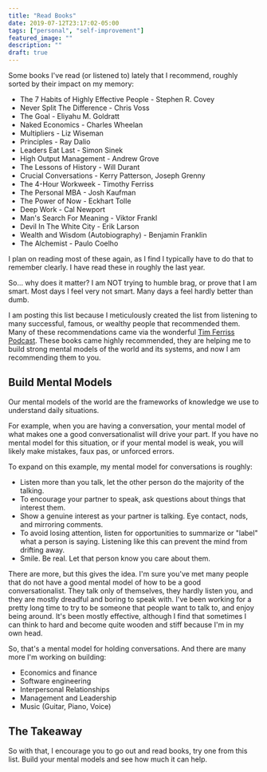 ```yaml
---
title: "Read Books"
date: 2019-07-12T23:17:02-05:00
tags: ["personal", "self-improvement"]
featured_image: ""
description: ""
draft: true
---
```


Some books I've read (or listened to) lately that I recommend, roughly sorted by their impact on my memory:

* The 7 Habits of Highly Effective People - Stephen R. Covey
* Never Split The Difference - Chris Voss
* The Goal - Eliyahu M. Goldratt
* Naked Economics - Charles Wheelan
* Multipliers - Liz Wiseman
* Principles - Ray Dalio
* Leaders Eat Last - Simon Sinek
* High Output Management - Andrew Grove
* The Lessons of History - Will Durant
* Crucial Conversations - Kerry Patterson, Joseph Grenny
* The 4-Hour Workweek - Timothy Ferriss
* The Personal MBA - Josh Kaufman
* The Power of Now - Eckhart Tolle
* Deep Work - Cal Newport
* Man's Search For Meaning - Viktor Frankl
* Devil In The White City - Erik Larson
* Wealth and Wisdom (Autobiography) - Benjamin Franklin
* The Alchemist - Paulo Coelho

I plan on reading most of these again, as I find I typically have to do that to remember clearly. I have read these in roughly the last year.

So... why does it matter? I am NOT trying to humble brag, or prove that I am smart. Most days I feel very not smart. Many days a feel hardly better than dumb.

I am posting this list because I meticulously created the list from listening to many successful, famous, or wealthy people that recommended them. Many of these recommendations came via the wonderful [Tim Ferriss Podcast](https://tim.blog/podcast/). These books came highly recommended, they are helping me to build strong mental models of the world and its systems, and now I am recommending them to you.

## Build Mental Models

Our mental models of the world are the frameworks of knowledge we use to understand daily situations.

For example, when you are having a conversation, your mental model of what makes one a good conversationalist will drive your part. If you have no mental model for this situation, or if your mental model is weak, you will likely make mistakes, faux pas, or unforced errors.

To expand on this example, my mental model for conversations is roughly:

* Listen more than you talk, let the other person do the majority of the talking.
* To encourage your partner to speak, ask questions about things that interest them.
* Show a genuine interest as your partner is talking. Eye contact, nods, and mirroring comments.
* To avoid losing attention, listen for opportunities to summarize or "label" what a person is saying. Listening like this can prevent the mind from drifting away.
* Smile. Be real. Let that person know you care about them.

There are more, but this gives the idea. I'm sure you've met many people that do not have a good mental model of how to be a good conversationalist. They talk only of themselves, they hardly listen you, and they are mostly dreadful and boring to speak with. I've been working for a pretty long time to try to be someone that people want to talk to, and enjoy being around. It's been mostly effective, although I find that sometimes I can think to hard and become quite wooden and stiff because I'm in my own head.

So, that's a mental model for holding conversations. And there are many more I'm working on building:

* Economics and finance
* Software engineering
* Interpersonal Relationships
* Management and Leadership
* Music (Guitar, Piano, Voice)

## The Takeaway

So with that, I encourage you to go out and read books, try one from this list. Build your mental models and see how much it can help.
